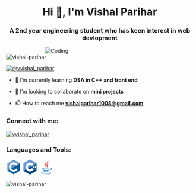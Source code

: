 <h1 align="center">Hi 👋, I'm Vishal Parihar</h1>
<h3 align="center">A 2nd year engineering student who has keen interest in web devlopment</h3>
<img align="right" alt="Coding" width="400" src="https://media3.giphy.com/media/qgQUggAC3Pfv687qPC/giphy.gif?cid=ecf05e47bvbzxhp06fjjx3rfiky3wgphdzuzorbnx91t7acn&ep=v1_gifs_search&rid=giphy.gif&ct=g"

<p align="left"> <img src="https://komarev.com/ghpvc/?username=vishal-parihar&label=Profile%20views&color=0e75b6&style=flat" alt="vishal-parihar" /> </p>

<p align="left"> <a href="https://twitter.com/@vvishal_parihar" target="blank"><img src="https://img.shields.io/twitter/follow/@vvishal_parihar?logo=twitter&style=for-the-badge" alt="@vvishal_parihar" /></a> </p>

- 🌱 I’m currently learning **DSA in C++ and front end**

- 👯 I’m looking to collaborate on **mini projects**

- 📫 How to reach me **vishalparihar1008@gmail.com**

<h3 align="left">Connect with me:</h3>
<p align="left">
<a href="https://twitter.com/@vvishal_parihar" target="blank"><img align="center" src="https://raw.githubusercontent.com/rahuldkjain/github-profile-readme-generator/master/src/images/icons/Social/twitter.svg" alt="vvishal_parihar" height="30" width="40" /></a>


<h3 align="left">Languages and Tools:</h3>
<p align="left"> <a href="https://www.cprogramming.com/" target="_blank" rel="noreferrer"> <img src="https://raw.githubusercontent.com/devicons/devicon/master/icons/c/c-original.svg" alt="c" width="40" height="40"/> </a> <a href="https://www.w3schools.com/cpp/" target="_blank" rel="noreferrer"> <img src="https://raw.githubusercontent.com/devicons/devicon/master/icons/cplusplus/cplusplus-original.svg" alt="cplusplus" width="40" height="40"/> </a> <a href="https://www.java.com" target="_blank" rel="noreferrer"> <img src="https://raw.githubusercontent.com/devicons/devicon/master/icons/java/java-original.svg" alt="java" width="40" height="40"/> </a> </p>

<p><img align="left" src="https://github-readme-stats.vercel.app/api/top-langs?username=vishal-parihar&show_icons=true&locale=en&layout=compact" alt="vishal-parihar" /></p>


